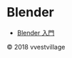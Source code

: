 # Blender

* [Blender 入門](https://github.com/vvestvillage/Blender/tree/master/introduction)

© 2018 vvestvillage
